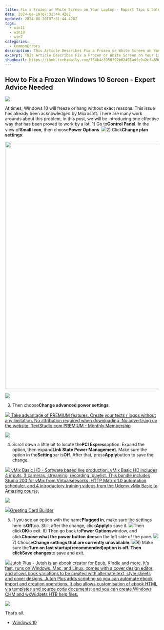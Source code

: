 ```yaml
---
title: Fix a Frozen or White Screen on Your Laptop - Expert Tips & Solutions
date: 2024-08-19T07:31:44.428Z
updated: 2024-08-20T07:31:44.428Z
tags:
  - win11
  - win10
  - win7
categories:
  - CommonErrors
description: This Article Describes Fix a Frozen or White Screen on Your Laptop - Expert Tips & Solutions
excerpt: This Article Describes Fix a Frozen or White Screen on Your Laptop - Expert Tips & Solutions
thumbnail: https://thmb.techidaily.com/134b4c3950f92b62491adfc9a2cfa838e49057f0eead8f917808b4db67b3f9f1.jpg
---
```


## How to Fix a Frozen Windows 10 Screen - Expert Advice Needed

<!-- affiliate ads begin -->
<a href="https://store.movavi.com/affiliate.php?ACCOUNT=MOVAVI&AFFILIATE=108875&PATH=https%3A%2F%2Fwww.movavi.com%3FAFFILIATE%3D108875%26RESOURCE%3DMovavi%2BVideo%2BEditor%2Bbox"><img src="https://mcusercontent.com/0885a03ded3d480dca9287f12/images/6d3207fd-9f15-4c21-f0ad-59c68e6a7e2a.png" border="0"></a>
<!-- affiliate ads end -->
At times, Windows 10 will freeze or hang without exact reasons. This issue has already been acknowledged by Microsoft. There are many work arounds about this problem, in this post, we will be introducing one effective way that has been proved to work by a lot. 1) Go to**Control Panel**. In the view of**Small icon**, then choose**Power Options**. ![](https://images.drivereasy.com/wp-content/uploads/2016/10/power-options.jpg)2) Click**Change plan settings**.

<!-- affiliate ads begin -->
<a href="https://atezr.pxf.io/c/5597632/2018605/18496" target="_top" id="2018605"><img src="//a.impactradius-go.com/display-ad/18496-2018605" border="0" alt="" width="798" height="807"/></a><img height="0" width="0" src="https://imp.pxf.io/i/5597632/2018605/18496" style="position:absolute;visibility:hidden;" border="0" />
<!-- affiliate ads end -->
![](https://images.drivereasy.com/wp-content/uploads/2016/10/change-plan-settings.jpg)

3) Then choose**Change advanced power settings**.

<!-- affiliate ads begin -->
<a href="https://secure.textstudio.com/order/checkout.php?PRODS=35633281&QTY=1&AFFILIATE=108875&CART=1"> <img src="https://secure.avangate.com/images/merchant/d6eb8222c9718486bdabce8b897380f7/products/2_premium-icon.png" border="0"> Take advantage of PREMIUM features. 
Create your texts / logos without any limitation. 
No attribution required when downloading. 
No advertising on the website. 
 TextStudio.com  PREMIUM - Monthly Membership</a>
<!-- affiliate ads end -->
![](https://images.drivereasy.com/wp-content/uploads/2016/10/change-advanced-power-settings-600x446.jpg)

4) Scroll down a little bit to locate the**PCI Express**option. Expand the option, then expand**Link State Power Management**. Make sure the option in the**Setting**bar is**Off**. After that, press**Apply**button to save the change.

<!-- affiliate ads begin -->
<a href="https://secure.2checkout.com/order/checkout.php?PRODS=4718728&QTY=1&AFFILIATE=108875&CART=1"> <img src="https://secure.avangate.com/images/merchant/ce9a6fb2becc2d235e62b125e9260102/products/vMixCallScreenshot1-large.jpg" border="0"> vMix Basic HD - Software based live production. vMix Basic HD includes 4 inputs, 3 cameras, streaming, recording, playlist. 
This bundle includes Studio 200 for vMix from Virtualsetworks, HTTP Matrix 1.0 automation scheduler, and 4 introductory training videos from the Udemy vMix Basic to Amazing course. </a>
<!-- affiliate ads end -->
![](https://images.drivereasy.com/wp-content/uploads/2016/10/link-state-power-management.jpg)

<!-- affiliate ads begin -->
<a href="https://secure.2checkout.com/order/checkout.php?PRODS=2067133&QTY=1&AFFILIATE=108875&CART=1"><img src="https://www.pearlmountainsoft.com/n_img/product/gcb/banScrn.jpg" border="0">Greeting Card Builder</a>
<!-- affiliate ads end -->
5) If you see an option with the name**Plugged in**, make sure the settings here is**Off**too. Still, after the change, click**Apply**to save it. ![](https://images.drivereasy.com/wp-content/uploads/2016/10/off-plugged-in-pci-express.jpg)Then click**OK**to exit. 6) Then go back to**Power Options**window, and click**Choose what the power button does**on the left side of the pane. ![](https://images.drivereasy.com/wp-content/uploads/2016/10/choose-what-the-power-button-does-600x451.jpg)7) Choose**Change settings that are currently unavailable**. ![](https://images.drivereasy.com/wp-content/uploads/2016/10/change-settings-that-are-currently-unavailable.jpg)8) Make sure the**Turn on fast startup(recommended)**option is off. Then click**Save changes**to save and exit.

<!-- affiliate ads begin -->
<a href="https://secure.2checkout.com/order/checkout.php?PRODS=4699091&QTY=1&AFFILIATE=108875&CART=1"><img src="https://secure.avangate.com/images/merchant/bccefcc1b1eee9eca3ae4f5c1a281482/products/1_jutoh-logo-1200x1600.jpg" border="0">Jutoh Plus -  Jutoh is an ebook creator for Epub, Kindle and more. It's fast, runs on Windows, Mac, and Linux, comes with a cover design editor, and allows book variations to be created with alternate text, style sheets and cover designs. Jutoh Plus adds scripting so you can automate ebook import and creation operations. It also allows customisation of ebook HTML via templates and source code documents; and you can create Windows CHM and wxWidgets HTB help files. </a>
<!-- affiliate ads end -->
![](https://images.drivereasy.com/wp-content/uploads/2016/10/img_57fdf5c9b248d-600x450.jpg)

That’s all.

* [Windows 10](https://tools.techidaily.com/drivereasy/download/)

<ins class="adsbygoogle"
     style="display:block"
     data-ad-format="autorelaxed"
     data-ad-client="ca-pub-7571918770474297"
     data-ad-slot="1223367746"></ins>



<ins class="adsbygoogle"
     style="display:block"
     data-ad-client="ca-pub-7571918770474297"
     data-ad-slot="8358498916"
     data-ad-format="auto"
     data-full-width-responsive="true"></ins>


